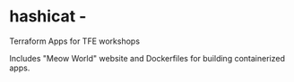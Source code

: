 # hashicat -
Terraform Apps for TFE workshops

Includes "Meow World" website and Dockerfiles for building containerized apps.

